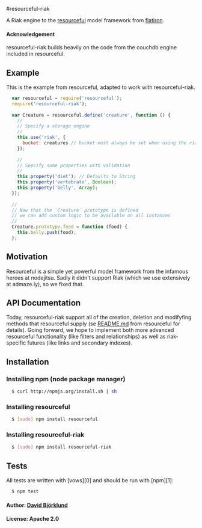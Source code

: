#resourceful-riak

A Riak engine to the [resourceful](https://github.com/flatiron/resourceful/) model framework from [flatiron](https://github.com/flatiron/).

#### Acknowledgement

resourceful-riak builds heavily on the code from the couchdb engine included in resourceful.

## Example

This is the example from resourceful, adapted to work with resourceful-riak.

``` js
  var resourceful = require('resourceful');
  require('resourceful-riak');
  
  var Creature = resourceful.define('creature', function () {
    //
    // Specify a storage engine
    //
    this.use('riak', {
      bucket: creatures // bucket must always be set when using the riak engine
    });
    
    //
    // Specify some properties with validation
    //
    this.property('diet'); // Defaults to String
    this.property('vertebrate', Boolean);
    this.property('belly', Array);
  });
  
  //
  // Now that the `Creature` prototype is defined
  // we can add custom logic to be available on all instances
  //
  Creature.prototype.feed = function (food) {
    this.belly.push(food);
  };
```

## Motivation

Resourceful is a simple yet powerful model framework from the infamous heroes at nodejitsu. Sadly it didn't support Riak (which we use extensively at admaze.ly), so we fixed that.

## API Documentation

Today, resourceful-riak support all of the creation, deletion and modifyfing methods that resourceful supply (se [README.md](https://github.com/flatiron/resourceful/blob/master/README.md) from resourceful for details).
Going forward, we hope to implement both more advanced resourceful functionality (like filters and relationships) as well as riak-specific futures (like links and secondary indexes).

## Installation

### Installing npm (node package manager)
``` bash
  $ curl http://npmjs.org/install.sh | sh
```

### Installing resourceful
``` bash 
  $ [sudo] npm install resourceful
```

### Installing resourceful-riak
``` bash
  $ [sudo] npm install resourceful-riak
```

## Tests
All tests are written with [vows][0] and should be run with [npm][1]:

``` bash
  $ npm test
```

#### Author: [David Björklund](http://github.com/kesla)
#### License: Apache 2.0
